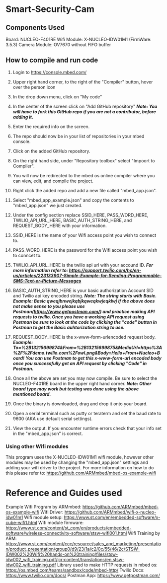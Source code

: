 # Smart-Security-Cam

## Components Used
Board: NUCLEO-F401RE
Wifi Module: X-NUCLEO-IDW01M1 (FirmWare: 3.5.3)
Camera Module: OV7670 without FIFO buffer

## How to compile and run code
1. Login to https://console.mbed.com/
2. Upper right hand corner, to the right of the "Compiler" button, hover over the person icon
3. In the drop down menu, click on "My code"
4. In the center of the screen click on "Add GitHub repository"
***Note: You will have to fork this GitHub repo if you are not a contributor, before adding it.***

5. Enter the required info on the screen.
6. The repo should now be in your list of repositories in your mbed console.
7. Click on the added GitHub repository.
8. On the right hand side, under "Repository toolbox" select "Impoort to Compiler".
9. You will now be redirected to the mbed os online compiler where you can view, edit, and compile the project.
10. Right click the added repo and add a new file called "mbed_app.json".
11. Select "mbed_app_example.json" and copy the contents to "mbed_app.json" we just created.

12. Under the config section replace SSID_HERE, PASS_WORD_HERE, TWILIO_API_URL_HERE, BASIC_AUTH_STRING_HERE, and REQUEST_BODY_HERE with your information.
13. SSID_HERE is the name of your Wifi access point you wish to connect to.
14. PASS_WORD_HERE is the password for the Wifi access point you wish to conncet to.
15. TWILIO_API_URL_HERE is the twilio api url with your accound ID.
***For more information refer to: https://support.twilio.com/hc/en-us/articles/223133907-Simple-Example-for-Sending-Programmable-SMS-Text-or-Picture-Messages***

16. BASIC_AUTH_STRING_HERE is your basic authorization Account SID and Twilio api key encoded string.
***Note: The string starts with Basic.***
***Example: Basic qweqjbnwejkqbjkqweqkwjeqklwj***
***If the above does not make sense to you please use Postman(https://www.getpostman.com/) and practice making API requests to twilio. Once you have a working API request using Postman be sure to look at the code by clicking the "code" button in Postman to get the Basic auhtorization string to use.***

17. REQUEST_BODY_HERE is the x-www-form-urlencoded request body.
***Example: To=%2B13215699874&From=%2B13215699875&MediaUrl=https%3A%2F%2Fdemo.twilio.com%2Fowl.png&Body=Hello+From+Nucleo+Board!***
***You can use Postman to get this x-www-form-url encoded body once you successfully get an API request by clicking "Code" in Postman.***

18. Once all the above are set you may now compile. Be sure to select the NUCLEO-F401RE board in the upper right hand corner.
***Note: Other board type may work but testing was done using the above mentioned board.***

19. Once the binary is downloaded, drag and drop it onto your board.
20. Open a serial terminal such as putty or teraterm and set the baud rate to 9600 (AKA use default serial settings).
21. View the output. If you encounter runtime errors check that your info set in the "mbed_app.json" is correct.

### Using other Wifi modules
This program uses the X-NUCLEO-IDW01M1 wifi module, however other modules may be used by changing the "mbed_app.json" settings and adding your wifi driver to the project. For more information on how to do this please refer to: https://github.com/ARMmbed/mbed-os-example-wifi

# Reference and Guides used
Example Wifi Program by ARMmbed: https://github.com/ARMmbed/mbed-os-example-wifi
Wifi Driver: https://github.com/ARMmbed/wifi-x-nucleo-idw01m1
Wifi module setup: https://www.st.com/en/embedded-software/x-cube-wifi1.html
Wifi module firmware: https://www.st.com/content/st_com/en/products/embedded-software/wireless-connectivity-software/stsw-wifi001.html
Wifi Training by ARM: https://www.st.com/content/ccc/resource/sales_and_marketing/presentation/product_presentation/group0/d9/23/1a/c2/0c/55/46/2c/STSW-IDW002%20Wifi%20hands-on%20training/files/stsw-idw002_wifi_training.pdf/jcr:content/translations/en.stsw-idw002_wifi_training.pdf
Library used to make HTTP requests in mbed os: https://os.mbed.com/teams/sandbox/code/mbed-http/
Twilio Docs: https://www.twilio.com/docs/
Postman App: https://www.getpostman.com/
